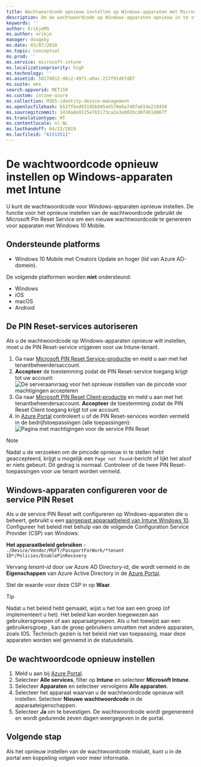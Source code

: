 ```yaml
---
title: Wachtwoordcode opnieuw instellen op Windows-apparaten met Microsoft Intune - Azure | Microsoft Docs
description: Om de wachtwoordcode op Windows-apparaten opnieuw in te stellen, installeert u de Microsoft Pin Reset Service en Microsoft Pin Reset Client, maakt u een apparaatbeleid met uw Azure Active Directory-id en stelt u vervolgens de wachtwoordcode opnieuw in de Azure Portal in met Microsoft Intune.
keywords: ''
author: ErikjeMS
ms.author: erikje
manager: dougeby
ms.date: 03/07/2018
ms.topic: conceptual
ms.prod: ''
ms.service: microsoft-intune
ms.localizationpriority: high
ms.technology: ''
ms.assetid: 5027d012-d6c2-4971-a9ac-217f91d67d87
ms.suite: ems
search.appverid: MET150
ms.custom: intune-azure
ms.collection: M365-identity-device-management
ms.openlocfilehash: b53ffbed93195b84544570e6a740fa614e219458
ms.sourcegitcommit: 143dade9125e7b5173ca2a3a902bcd6f4b14067f
ms.translationtype: HT
ms.contentlocale: nl-NL
ms.lasthandoff: 04/23/2019
ms.locfileid: "61513511"
---
```

# <a name="reset-the-passcode-on-windows-devices-using-intune"></a>De wachtwoordcode opnieuw instellen op Windows-apparaten met Intune

U kunt de wachtwoordcode voor Windows-apparaten opnieuw instellen. De functie voor het opnieuw instellen van de wachtwoordcode gebruikt de Microsoft Pin Reset Service om een nieuwe wachtwoordcode te genereren voor apparaten met Windows 10 Mobile. 

## <a name="supported-platforms"></a>Ondersteunde platforms

- Windows 10 Mobile met Creators Update en hoger (lid van Azure AD-domein).

De volgende platformen worden **niet** ondersteund:
- Windows
- iOS
- macOS
- Android

## <a name="authorize-the-pin-reset-services"></a>De PIN Reset-services autoriseren

Als u de wachtwoordcode op Windows-apparaten opnieuw wilt instellen, moet u de PIN Reset-service vrijgeven voor uw Intune-tenant.

1. Ga naar [Microsoft PIN Reset Service-productie](https://login.windows.net/common/oauth2/authorize?response_type=code&client_id=b8456c59-1230-44c7-a4a2-99b085333e84&resource=https%3A%2F%2Fgraph.windows.net&redirect_uri=https%3A%2F%2Fcred.microsoft.com&state=e9191523-6c2f-4f1d-a4f9-c36f26f89df0&prompt=admin_consent) en meld u aan met het tenantbeheerdersaccount.
2. **Accepteer** de toestemming zodat de PIN Reset-service toegang krijgt tot uw account: ![De serveraanvraag voor het opnieuw instellen van de pincode voor machtigingen accepteren](./media/pin-reset-service-home-screen.png)
3. Ga naar [Microsoft PIN Reset Client-productie](https://login.windows.net/common/oauth2/authorize?response_type=code&client_id=9115dd05-fad5-4f9c-acc7-305d08b1b04e&resource=https%3A%2F%2Fcred.microsoft.com%2F&redirect_uri=ms-appx-web%3A%2F%2FMicrosoft.AAD.BrokerPlugin%2F9115dd05-fad5-4f9c-acc7-305d08b1b04e&state=6765f8c5-f4a7-4029-b667-46a6776ad611&prompt=admin_consent) en meld u aan met het tenantbeheerdersaccount. **Accepteer** de toestemming zodat de PIN Reset Client toegang krijgt tot uw account.
4. In [Azure Portal](https://portal.azure.com) controleert u of de PIN Reset-services worden vermeld in de bedrijfstoepassingen (alle toepassingen): ![Pagina met machtigingen voor de service PIN Reset](./media/pin-reset-service-application.png)

> [!NOTE]
> Nadat u de verzoeken om de pincode opnieuw in te stellen hebt geaccepteerd, krijgt u mogelijk een `Page not found`-bericht of lijkt het alsof er niets gebeurt. Dit gedrag is normaal. Controleer of de twee PIN Reset-toepassingen voor uw tenant worden vermeld.

## <a name="configure-windows-devices-to-use-pin-reset"></a>Windows-apparaten configureren voor de service PIN Reset

Als u de service PIN Reset wilt configureren op Windows-apparaten die u beheert, gebruikt u een [aangepast apparaatbeleid van Intune Windows 10](custom-settings-windows-10.md). Configureer het beleid met behulp van de volgende Configuration Service Provider (CSP) van Windows:

**Het apparaatbeleid gebruiken** - `./Device/Vendor/MSFT/PassportForWork/*tenant ID*/Policies/EnablePinRecovery`

Vervang *tenant-id* door uw Azure AD Directory-id, die wordt vermeld in de **Eigenschappen** van Azure Active Directory in de [Azure Portal](https://portal.azure.com).

Stel de waarde voor deze CSP in op **Waar**.

> [!TIP]
> Nadat u het beleid hebt gemaakt, wijst u het toe aan een groep (of implementeert u het). Het beleid kan worden toegewezen aan gebruikersgroepen of aan apparaatgroepen. Als u het toewijst aan een gebruikersgroep , kan de groep gebruikers omvatten met andere apparaten, zoals IOS. Technisch gezien is het beleid niet van toepassing, maar deze apparaten worden wel genoemd in de statusdetails.

## <a name="reset-the-passcode"></a>De wachtwoordcode opnieuw instellen

1. Meld u aan bij [Azure Portal](https://portal.azure.com). 
2. Selecteer **Alle services**, filter op **Intune** en selecteer **Microsoft Intune**.
3. Selecteer **Apparaten** en selecteer vervolgens **Alle apparaten**.
4. Selecteer het apparaat waarvan u de wachtwoordcode opnieuw wilt instellen. Selecteer **Nieuwe wachtwoordcode** in de apparaateigenschappen.
5. Selecteer **Ja** om te bevestigen. De wachtwoordcode wordt gegenereerd en wordt gedurende zeven dagen weergegeven in de portal.

## <a name="next-step"></a>Volgende stap

Als het opnieuw instellen van de wachtwoordcode mislukt, kunt u in de portal een koppeling volgen voor meer informatie.
